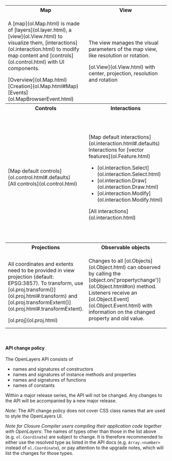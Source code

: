 <table><tr>
<th width="33.3%">Map</th><th width="33.3%">View</th><th width="33.3%">Layers</th>
</tr><tr>
<td><p>A [map](ol.Map.html) is made of [layers](ol.layer.html), a [view](ol.View.html) to visualize them, [interactions](ol.interaction.html) to modify map content and [controls](ol.control.html) with UI components.</p>
[Overview](ol.Map.html)<br>
[Creation](ol.Map.html#Map)<br>
[Events](ol.MapBrowserEvent.html)</td>
<td><p>The view manages the visual parameters of the map view, like resolution or rotation.</p>
[ol.View](ol.View.html) with center, projection, resolution and rotation</td>
<td><p>Layers are lightweight containers that get their data from [sources](ol.source.html).</p>
[ol.layer.Tile](ol.layer.Tile.html)<br>
[ol.layer.Image](ol.layer.Image.html)<br>
[ol.layer.Vector](ol.layer.Vector.html)<br>
[ol.layer.VectorTile](ol.layer.VectorTile.html)</td>
</tr><tr>
<th>Controls</th><th>Interactions</th><th>Sources and formats</th>
</tr><tr>
<td>[Map default controls](ol.control.html#.defaults)<br>
[All controls](ol.control.html)
</td>
<td>
[Map default interactions](ol.interaction.html#.defaults)<br>
Interactions for [vector features](ol.Feature.html)
<ul><li>[ol.interaction.Select](ol.interaction.Select.html)</li>
<li>[ol.interaction.Draw](ol.interaction.Draw.html)</li>
<li>[ol.interaction.Modify](ol.interaction.Modify.html)</li></ul>
[All interactions](ol.interaction.html)</td>
<td>[Tile sources](ol.source.Tile.html) for [ol.layer.Tile](ol.layer.Tile.html)
<br>[Image sources](ol.source.Image.html) for [ol.layer.Image](ol.layer.Image.html)
<br>[Vector sources](ol.source.Vector.html) for [ol.layer.Vector](ol.layer.Vector.html)
<br>[Vector tile sources](ol.source.VectorTile.html) for [ol.layer.VectorTile](ol.layer.VectorTile.html)
<br>[Formats](ol.format.Feature.html) for reading/writing vector data
<br>[ol.format.WMSCapabilities](ol.format.WMSCapabilities.html)</td></tr>
<tr><th>Projections</th><th>Observable objects</th><th>Other components</th></tr>
<tr><td><p>All coordinates and extents need to be provided in view projection (default: EPSG:3857). To transform, use [ol.proj.transform()](ol.proj.html#.transform) and [ol.proj.transformExtent()](ol.proj.html#.transformExtent).</p>
[ol.proj](ol.proj.html)</td>
<td><p>Changes to all [ol.Objects](ol.Object.html) can observed by calling the [object.on('propertychange')](ol.Object.html#on) method.  Listeners receive an [ol.Object.Event](ol.Object.Event.html) with information on the changed property and old value.</p>
<td>[ol.DeviceOrientation](ol.DeviceOrientation.html)<br>
[ol.Geolocation](ol.Geolocation.html)<br>
[ol.Overlay](ol.Overlay.html)<br></td>
</tr></table>

&nbsp;

#### API change policy

The OpenLayers API consists of
* names and signatures of constructors
* names and signatures of instance methods and properties
* names and signatures of functions
* names of constants

Within a major release series, the API will not be changed.  Any changes to the API will be accompanied by a new major release.

*Note*: The API change policy does not cover CSS class names that are used to style the
OpenLayers UI.

*Note for Closure Compiler users compiling their application code together with OpenLayers*:
The names of types other than those in the list above (e.g. `ol.Coordinate`) are subject to change. It
is therefore recommended to either use the resolved type as listed in the API docs (e.g.
`Array.<number>` instead of `ol.Coordinate`), or pay attention to the upgrade notes, which will list
the changes for those types.
